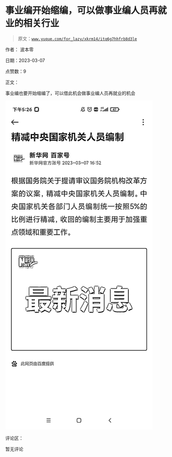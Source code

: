 # 事业编开始缩编，可以做事业编人员再就业的相关行业

> 原文：[`www.yuque.com/for_lazy/xkrm14/itq6g7hhfrb8d3le`](https://www.yuque.com/for_lazy/xkrm14/itq6g7hhfrb8d3le)



作者： 波本零 

日期：2023-03-07 

点赞数：9 

正文： 

事业编也要开始缩编了，可以借此机会做事业编人员再就业的机会 

![](img/bcabdb9fc6994063a10a75747d9eebbf.png)  

评论区： 

暂无评论 


